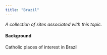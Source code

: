 ```yaml
---
title: "Brazil"
---
```



*A collection of sites associated with this topic.*

#### Background

Catholic places of interest in Brazil



